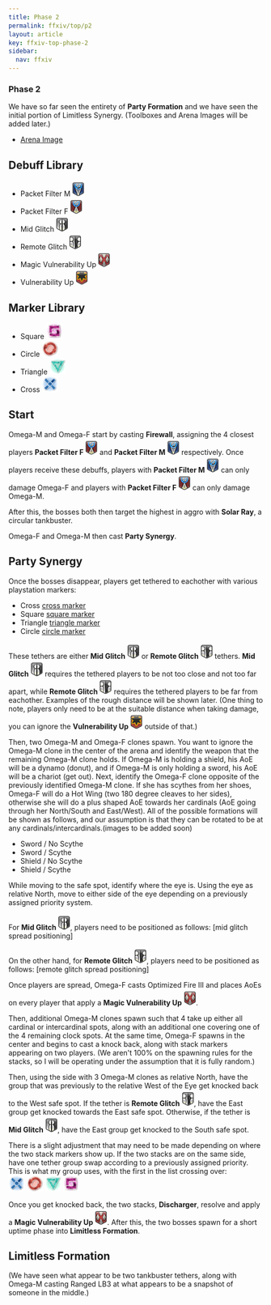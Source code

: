 ```yaml
---
title: Phase 2
permalink: ffxiv/top/p2
layout: article
key: ffxiv-top-phase-2
sidebar:
  nav: ffxiv
---
```


[arena image]: ../../assets/ffxiv/arena/TOP/phase2.png "P2 Arena"
[mid glitch]: ../../assets/ffxiv/debuffs/midglitch.png "Mid Glitch"
[remote glitch]: ../../assets/ffxiv/debuffs/remoteglitch.png "Remote Glitch"
[packet filter f]: ../../assets/ffxiv/debuffs/packetfilterf.png "Packet Filter F"
[packet filter m]: ../../assets/ffxiv/debuffs/packetfilterm.png "Packet Filter M"
[magic vuln]: ../../assets/ffxiv/debuffs/magicvuln.png "Magic Vuln"
[vulnerability up]: ../../assets/ffxiv/debuffs/vulnerabilityup.png "Vulnerability Up"
[square marker]: ../../assets/ffxiv/markers/square.png "Square Marker"
[square marker small]: ../../assets/ffxiv/markers/squaresmall.png "Square Marker"
[circle marker]: ../../assets/ffxiv/markers/circle.png "Circle Marker"
[circle marker small]: ../../assets/ffxiv/markers/circlesmall.png "Circle Marker"
[triangle marker]: ../../assets/ffxiv/markers/triangle.png "Triangle Marker"
[triangle marker small]: ../../assets/ffxiv/markers/trianglesmall.png "Triangle Marker"
[cross marker]: ../../assets/ffxiv/markers/cross.png "Cross Marker"
[cross marker small]: ../../assets/ffxiv/markers/crosssmall.png "Cross Marker"

### Phase 2 

We have so far seen the entirety of **Party Formation** and we have seen the initial portion of Limitless Synergy. (Toolboxes and Arena Images will be added later.)

- [Arena Image]

## Debuff Library

- Packet Filter M ![packet filter m]
- Packet Filter F ![packet filter f]
- Mid Glitch ![mid glitch]
- Remote Glitch ![remote glitch]
- Magic Vulnerability Up ![magic vuln]
- Vulnerability Up ![vulnerability up]

## Marker Library

- Square ![square marker small]
- Circle ![circle marker small]
- Triangle ![triangle marker small]
- Cross ![cross marker small]

## Start

Omega-M and Omega-F start by casting **Firewall**, assigning the 4 closest players **Packet Filter F** ![packet filter f] and **Packet Filter M** ![packet filter m] respectively. Once players receive these debuffs, players with **Packet Filter M** ![packet filter m] can only damage Omega-F and players with **Packet Filter F** ![packet filter f] can only damage Omega-M.

After this, the bosses both then target the highest in aggro with **Solar Ray**, a circular tankbuster.

Omega-F and Omega-M then cast **Party Synergy**.

## Party Synergy

Once the bosses disappear, players get tethered to eachother with various playstation markers:

- Cross [cross marker]
- Square [square marker]
- Triangle [triangle marker] 
- Circle [circle marker]

These tethers are either **Mid Glitch** ![mid glitch] or **Remote Glitch** ![remote glitch] tethers. **Mid Glitch** ![mid glitch] requires the tethered players to be not too close and not too far apart, while **Remote Glitch** ![remote glitch] requires the tethered players to be far from eachother. Examples of the rough distance will be shown later. (One thing to note, players only need to be at the suitable distance when taking damage, you can ignore the **Vulnerability Up** ![vulnerability up] outside of that.)  

Then, two Omega-M and Omega-F clones spawn. You want to ignore the Omega-M clone in the center of the arena and identify the weapon that the remaining Omega-M clone holds. If Omega-M is holding a shield, his AoE will be a dynamo (donut), and if Omega-M is only holding a sword, his AoE will be a chariot (get out). Next, identify the Omega-F clone opposite of the previously identified Omega-M clone. If she has scythes from her shoes, Omega-F will do a Hot Wing (two 180 degree cleaves to her sides), otherwise she will do a plus shaped AoE towards her cardinals (AoE going through her North/South and East/West). All of the possible formations will be shown as follows, and our assumption is that they can be rotated to be at any cardinals/intercardinals.(images to be added soon)

- Sword / No Scythe 
- Sword / Scythe
- Shield / No Scythe
- Shield / Scythe

While moving to the safe spot, identify where the eye is. Using the eye as relative North, move to either side of the eye depending on a previously assigned priority system.

For **Mid Glitch** ![mid glitch], players need to be positioned as follows: [mid glitch spread positioning]

On the other hand, for **Remote Glitch** ![remote glitch], players need to be positioned as follows: [remote glitch spread positioning]

Once players are spread, Omega-F casts Optimized Fire III and places AoEs on every player that apply a **Magic Vulnerability Up** ![magic vuln]. 

Then, additional Omega-M clones spawn such that 4 take up either all cardinal or intercardinal spots, along with an additional one covering one of the 4 remaining clock spots. At the same time, Omega-F spawns in the center and begins to cast a knock back, along with stack markers appearing on two players. (We aren't 100% on the spawning rules for the stacks, so I will be operating under the assumption that it is fully random.)

Then, using the side with 3 Omega-M clones as relative North, have the group that was previously to the relative West of the Eye get knocked back to the West safe spot. If the tether is **Remote Glitch** ![remote glitch], have the East group get knocked towards the East safe spot. Otherwise, if the tether is **Mid Glitch** ![mid glitch], have the East group get knocked to the South safe spot. 

There is a slight adjustment that may need to be made depending on where the two stack markers show up. If the two stacks are on the same side, have one tether group swap according to a previously assigned priority. This is what my group uses,  with the first in the list crossing over:   
![cross marker small] ![circle marker small] ![triangle marker small] ![square marker small]

Once you get knocked back, the two stacks, **Discharger**, resolve and apply a **Magic Vulnerability Up** ![magic vuln]. After this, the two bosses spawn for a short uptime phase into **Limitless Formation**. 

## Limitless Formation

(We have seen what appear to be two tankbuster tethers, along with Omega-M casting Ranged LB3 at what appears to be a snapshot of someone in the middle.)